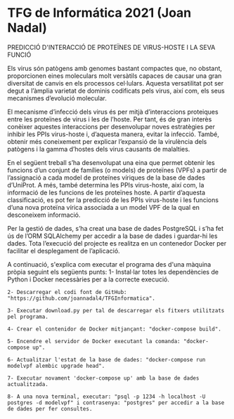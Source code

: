 # TFG de Informática 2021 (Joan Nadal)

PREDICCIÓ D'INTERACCIÓ DE PROTEÏNES DE VIRUS-HOSTE I LA SEVA FUNCIÓ

Els virus són patògens amb genomes bastant compactes que, no obstant, proporcionen eines moleculars molt versàtils capaces de causar una gran diversitat de canvis en els processos cel·lulars. Aquesta versatilitat pot ser degut a l’àmplia varietat de dominis codificats pels virus, així com, els seus mecanismes d’evolució molecular. 

El mecanisme d’infecció dels virus és per mitjà d’interaccions proteiques entre les proteïnes de virus i les de l’hoste. Per tant, és de gran interès conèixer aquestes interaccions per desenvolupar noves estratègies per inhibir les PPIs virus-hoste i, d’aquesta manera, evitar la infecció. També, obtenir més coneixement per explicar l’expansió de la virulència dels patògens i la gamma d’hostes dels virus causants de malalties.

En el següent treball s’ha desenvolupat una eina que permet obtenir les funcions d’un conjunt de famílies (o models) de proteïnes (VPFs) a partir de  l’assignació a cada model de proteïnes víriques de la base de dades d’UniProt.  A més, també determina les PPIs virus-hoste, així com, la informació de les funcions de les proteïnes hoste. A partir d’aquesta classificació, es pot fer la predicció de les PPIs virus-hoste i les funcions d’una nova proteïna vírica associada a un model VPF de la qual en desconeixem informació.

Per la gestió de dades, s’ha creat una base de dades PostgreSQL i s’ha fet ús de l’ORM SQLAlchemy per accedir a la base de dades i guardar-hi les dades. Tota l’execució del projecte es realitza en un contenedor Docker per facilitar el desplegament de l’aplicació.


A continuació, s'explica com executar el programa des d'una màquina pròpia seguint els següents punts:
	1- Instal·lar totes les dependències de Python i Docker necessàries per a la correcte execució.
	
	2- Descarregar el codi font de GitHub: "https://github.com/joannadal4/TFGInformatica".
	
	3- Executar download.py per tal de descarregar els fitxers utilitzats pel programa.
	
	4- Crear el contenidor de Docker mitjançant: "docker-compose build".
	
	5- Encendre el servidor de Docker executant la comanda: "docker-compose up".
	
	6- Actualitzar l'estat de la base de dades: "docker-compose run modelvpf alembic upgrade head".
	
	7- Executar novament 'docker-compose up' amb la base de dades actualitzada.
	
	8- A una nova terminal, executar: "psql -p 1234 -h localhost -U postgres -d modelvpf" i contrasenya: "postgres" per accedir a la base de dades per fer consultes. 
